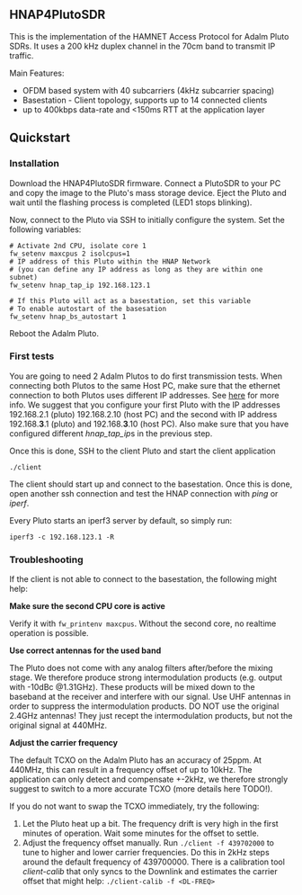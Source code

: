 ## HNAP4PlutoSDR

This is the implementation of the HAMNET Access Protocol for 
Adalm Pluto SDRs. It uses a 200 kHz duplex channel in the 70cm band to 
transmit IP traffic.

Main Features:
- OFDM based system with 40 subcarriers (4kHz subcarrier spacing)
- Basestation - Client topology, supports up to 14 connected clients
- up to 400kbps data-rate and <150ms RTT at the application layer

## Quickstart

### Installation
Download the HNAP4PlutoSDR firmware. Connect a PlutoSDR to your PC and copy the 
image to the Pluto's mass storage device. Eject the Pluto and wait until
the flashing process is completed (LED1 stops blinking).

Now, connect to the Pluto via SSH to initially configure the system.
Set the following variables:

```shell script
# Activate 2nd CPU, isolate core 1
fw_setenv maxcpus 2 isolcpus=1
# IP address of this Pluto within the HNAP Network 
# (you can define any IP address as long as they are within one subnet)
fw_setenv hnap_tap_ip 192.168.123.1

# If this Pluto will act as a basestation, set this variable
# To enable autostart of the basesation
fw_setenv hnap_bs_autostart 1
```
Reboot the Adalm Pluto.

### First tests

You are going to need 2 Adalm Plutos to do first transmission tests.
When connecting both Plutos to the same Host PC, make sure that the ethernet
connection to both Plutos uses different IP addresses. See [here](https://wiki.analog.com/university/tools/pluto/users/customizing)
for more info. We suggest that you configure your first Pluto with the
IP addresses 192.168.2.1 (pluto) 192.168.2.10 (host PC) and the second with 
IP address 192.168.**3**.1 (pluto) and 192.168.**3**.10 (host PC). Also make sure
that you have configured different *hnap_tap_ip*s in the previous step.

Once this is done, SSH to the client Pluto and start the client application
```shell script
./client
```

The client should start up and connect to the basestation. Once this is done,
open another ssh connection and test the HNAP connection with *ping* or *iperf*.

Every Pluto starts an iperf3 server by default, so simply run:
```shell script
iperf3 -c 192.168.123.1 -R
```

### Troubleshooting

If the client is not able to connect to the basestation, the following might help:

**Make sure the second CPU core is active**

Verify it with `fw_printenv maxcpus`. Without the second core, no realtime operation
is possible.

**Use correct antennas for the used band**

The Pluto does not come with any analog filters after/before the mixing stage.
We therefore produce strong intermodulation products (e.g. output with -10dBc @1.31GHz).
These products will be mixed down to the baseband at the receiver and interfere with our signal. 
Use UHF antennas in order to suppress the intermodulation products. DO NOT use the original 2.4GHz antennas! They just
recept the intermodulation products, but not the original signal at 440MHz.

**Adjust the carrier frequency**

The default TCXO on the Adalm Pluto has an accuracy of 25ppm. At 440MHz, this can result
in a frequency offset of up to 10kHz. The application can only detect and compensate +-2kHz, we therefore
strongly suggest to switch to a more accurate TCXO (more details here TODO!).

If you do not want to swap the TCXO immediately, try the following:
1. Let the Pluto heat up a bit. The frequency drift is very high in the first minutes of operation. Wait some minutes for the offset to settle.
2. Adjust the frequency offset manually. Run `./client -f 439702000` to tune to higher and lower carrier frequencies. Do this in 2kHz steps 
around the default frequency of 439700000. There is a calibration tool *client-calib* that only syncs to the Downlink and 
estimates the carrier offset that might help: `./client-calib -f <DL-FREQ>`

